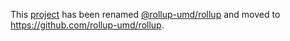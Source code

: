 This [project](https://module.kopaxgroup.com/rollup-umd/rollup) has been renamed [@rollup-umd/rollup](https://www.npmjs.com/package/@rollup-umd/rollup) and moved to https://github.com/rollup-umd/rollup.

